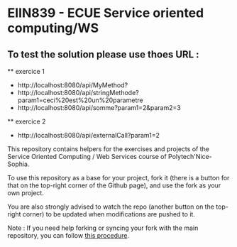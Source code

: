 # EIIN839 - ECUE Service oriented computing/WS

## To test the solution please use thoes URL : 

** exercice 1

- http://localhost:8080/api/MyMethod?
- http://localhost:8080/api/stringMethode?param1=ceci%20est%20un%20parametre
- http://localhost:8080/api/somme?param1=2&param2=3

** exercice 2

- http://localhost:8080/api/externalCall?param1=2

This repository contains helpers for the exercises and projects of the Service Oriented Computing / Web Services course of Polytech'Nice-Sophia.

To use this repository as a base for your project, fork it (there is a button for that on the top-right corner of the Github page), and use the fork as your own project.

You are also strongly advised to watch the repo (another button on the top-right corner) to be updated when modifications are pushed to it.

Note : If you need help forking or syncing your fork with the main repository, you can follow [this procedure](https://docs.github.com/en/github/getting-started-with-github/fork-a-repo).